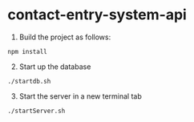# contact-entry-system-api

1. Build the project as follows:
```shell
npm install
```

2. Start up the database

```shell
./startdb.sh
```

3. Start the server in a new terminal tab
```shell
./startServer.sh
```
